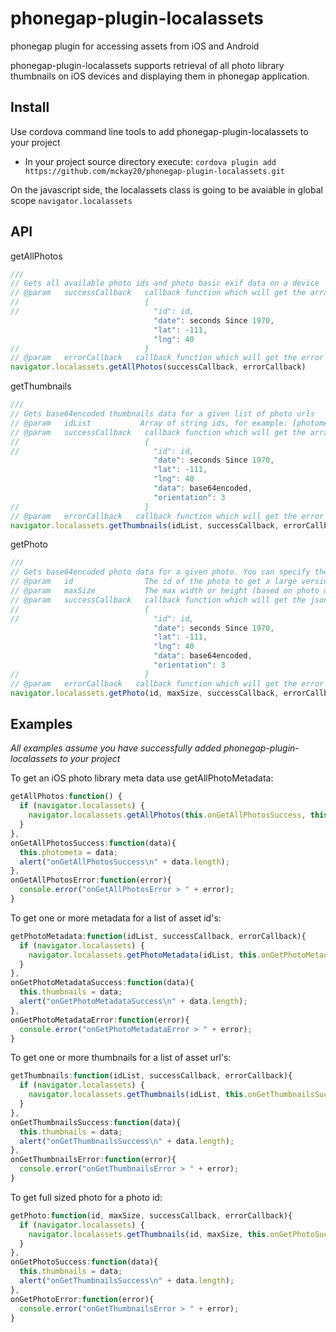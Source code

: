 phonegap-plugin-localassets
=========================

phonegap plugin for accessing assets from iOS and Android

phonegap-plugin-localassets supports retrieval of all photo library thumbnails on iOS devices and displaying them in phonegap application.

## Install
Use cordova command line tools to add phonegap-plugin-localassets to your project

* In your project source directory execute: `cordova plugin add https://github.com/mckay20/phonegap-plugin-localassets.git`

On the javascript side, the localassets class is going to be avaiable in global scope `navigator.localassets`

## API

getAllPhotos
```javascript
///
// Gets all available photo ids and photo basic exif data on a device
// @param   successCallback   callback function which will get the array with json objects in the following format:
//                            {
//                              "id": id,
                                "date": seconds Since 1970,
                                "lat": -111,
                                "lng": 40
//                            }
// @param   errorCallback   callback function which will get the error
navigator.localassets.getAllPhotos(successCallback, errorCallback)
```

getThumbnails
```javascript
///
// Gets base64encoded thumbnails data for a given list of photo urls
// @param   idList           Array of string ids, for example: [photometa[0].id]  or  [photometa[0].id,photometa[1].id]
// @param   successCallback   callback function which will get the array with json objects in the following format:
//                            {
//                              "id": id,
                                "date": seconds Since 1970,
                                "lat": -111,
                                "lng": 40
                                "data": base64encoded,
                                "orientation": 3
//                            }
// @param   errorCallback   callback function which will get the error
navigator.localassets.getThumbnails(idList, successCallback, errorCallback)
```

getPhoto
```javascript
///
// Gets base64encoded photo data for a given photo. You can specify the max width or height
// @param   id                The id of the photo to get a large version of
// @param   maxSize           The max width or height (based on photo dimensions) of the resized photo.
// @param   successCallback   callback function which will get the json object in the following format:
//                            {
//                              "id": id,
                                "date": seconds Since 1970,
                                "lat": -111,
                                "lng": 40
                                "data": base64encoded,
                                "orientation": 3
//                            }
// @param   errorCallback   callback function which will get the error
navigator.localassets.getPhoto(id, maxSize, successCallback, errorCallback)
```


## Examples
*All examples assume you have successfully added phonegap-plugin-localassets to your project*


To get an iOS photo library meta data use getAllPhotoMetadata:

```javascript
getAllPhotos:function() {
  if (navigator.localassets) {
    navigator.localassets.getAllPhotos(this.onGetAllPhotosSuccess, this.onGetAllPhotosError);
  }
},
onGetAllPhotosSuccess:function(data){
  this.photometa = data;
  alert("onGetAllPhotosSuccess\n" + data.length);
},
onGetAllPhotosError:function(error){
  console.error("onGetAllPhotosError > " + error);
}
```

To get one or more metadata for a list of asset id's:

```javascript
getPhotoMetadata:function(idList, successCallback, errorCallback){
  if (navigator.localassets) {
    navigator.localassets.getPhotoMetadata(idList, this.onGetPhotoMetadataSuccess, this.onGetPhotoMetadataError);
  }
},
onGetPhotoMetadataSuccess:function(data){
  this.thumbnails = data;
  alert("onGetPhotoMetadataSuccess\n" + data.length);
},
onGetPhotoMetadataError:function(error){
  console.error("onGetPhotoMetadataError > " + error);
}
```

To get one or more thumbnails for a list of asset url's:

```javascript
getThumbnails:function(idList, successCallback, errorCallback){
  if (navigator.localassets) {
    navigator.localassets.getThumbnails(idList, this.onGetThumbnailsSuccess, this.onGetThumbnailsError);
  }
},
onGetThumbnailsSuccess:function(data){
  this.thumbnails = data;
  alert("onGetThumbnailsSuccess\n" + data.length);
},
onGetThumbnailsError:function(error){
  console.error("onGetThumbnailsError > " + error);
}
```


To get full sized photo for a photo id:

```javascript
getPhoto:function(id, maxSize, successCallback, errorCallback){
  if (navigator.localassets) {
    navigator.localassets.getThumbnails(id, maxSize, this.onGetPhotoSuccess, this.onGetPhotoError);
  }
},
onGetPhotoSuccess:function(data){
  this.thumbnails = data;
  alert("onGetThumbnailsSuccess\n" + data.length);
},
onGetPhotoError:function(error){
  console.error("onGetThumbnailsError > " + error);
}
```
